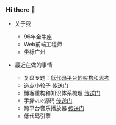 ### Hi there 👋

<!--
**Kevin031/Kevin031** is a ✨ _special_ ✨ repository because its `README.md` (this file) appears on your GitHub profile.

Here are some ideas to get you started:

- 🔭 I’m currently working on ...
- 🌱 I’m currently learning ...
- 👯 I’m looking to collaborate on ...
- 🤔 I’m looking for help with ...
- 💬 Ask me about ...
- 📫 How to reach me: ...
- 😄 Pronouns: ...
- ⚡ Fun fact: ...
-->

- 关于我
  - 96年金牛座
  - Web前端工程师
  - 坐标广州

- 最近在做的事情
  - 复盘专题：[低代码平台的架构和思考](http://kevinlau.cn/posts/%E4%B8%93%E9%A2%98:%20%E4%BD%8E%E4%BB%A3%E7%A0%81%E5%B9%B3%E5%8F%B0%E7%9A%84%E6%9E%B6%E6%9E%84%E5%92%8C%E6%80%9D%E8%80%83.html)
  - 造点小轮子 [传送门](https://github.com/Kevin031/my-awesome-wheels)
  - 博客重构和知识体系梳理 [传送门](http://kevinlau.cn)
  - 手撕vue源码 [传送门](https://github.com/Kevin031/mini-vue)
  - 跨平台音乐播放器 [传送门](https://github.com/Kevin031/k-music-player)
  - 低代码引擎
